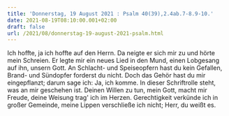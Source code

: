 ```yaml
---
title: 'Donnerstag, 19 August 2021 : Psalm 40(39),2.4ab.7-8.9-10.'
date: 2021-08-19T08:10:00.001+02:00
draft: false
url: /2021/08/donnerstag-19-august-2021-psalm.html
---
```


Ich hoffte, ja ich hoffte auf den Herrn. Da neigte er sich mir zu und hörte mein Schreien. Er legte mir ein neues Lied in den Mund, einen Lobgesang auf ihn, unsern Gott. An Schlacht- und Speiseopfern hast du kein Gefallen, Brand- und Sündopfer forderst du nicht. Doch das Gehör hast du mir eingepflanzt; darum sage ich: Ja, ich komme. In dieser Schriftrolle steht, was an mir geschehen ist. Deinen Willen zu tun, mein Gott, macht mir Freude, deine Weisung trag' ich im Herzen. Gerechtigkeit verkünde ich in großer Gemeinde, meine Lippen verschließe ich nicht; Herr, du weißt es.